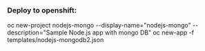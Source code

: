 ### Deploy to openshift:

oc new-project nodejs-mongo --display-name="nodejs-mongo" --description="Sample Node.js app with mongo DB"
oc new-app -f templates/nodejs-mongodb2.json